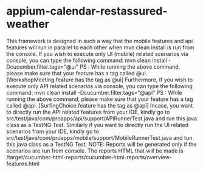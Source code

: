 # appium-calendar-restassured-weather
This framework is designed in such a way that the mobile features and api features will run in parallel to each other when mvn clean install is run from the console.
If you wish to execute only UI (mobile) related scenarios via console, you can type the following command: mvn clean install -Dcucumber.filter.tags="@ui" PS : While running the above command, please make sure that your feature has a tag called @ui. [WorkshopMeeting.feature has the tag as @ui]
Furthermore, If you wish to execute only API related scenarios via console, you can type the following command: mvn clean install -Dcucumber.filter.tags="@api" PS : While running the above command, please make sure that your feature has a tag called @api. [SurfingChoice.feature has the tag as @api]
Incase, you want to directly run the API related features from your IDE, kindly go to src/test/java/com/proapps/api/support/APIRunnerTest.java and run this java class as a TestNG Test. Similarly if you want to directly run the UI related scenarios from your IDE, kindly go to src/test/java/com/proapps/mobile/support/MobileRunnerTest.java and tun this java class as a TestNG Test.
NOTE: Reports will be generated only if the scenarios are run from console. The reports HTML that will be made is /target/cucumber-html-reports/cucumber-html-reports/overview-features.html

